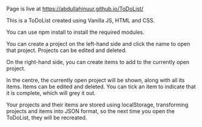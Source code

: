 Page is live at https://abdullahinuur.github.io/ToDoList/

This is a ToDoList created using Vanilla JS, HTML and CSS.

You can use npm install to install the required modules.

You can create a project on the left-hand side and click the name to open that project. Projects can be edited and deleted.

On the right-hand side, you can create items to add to the currently open project.

In the centre, the currently open project will be shown, along with all its items. Items can be edited and deleted. You can tick an item to indicate that it is complete, which will grey it out.

Your projects and their items are stored using localStorage, transforming projects and items into JSON format, so the next time you open the ToDoList, they will be recreated.